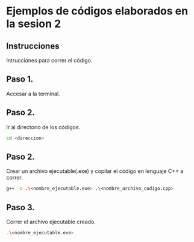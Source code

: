 # Ejemplos de códigos elaborados en la sesion 2

## Instrucciones

Intrucciones para correr el código.

## Paso 1.

Accesar a la terminal.

## Paso 2.

Ir al directorio de los códigos.

```bash
cd <direccion>
```

## Paso 2.

Crear un archivo ejecutable(.exe) y copilar el código en lenguaje C++ a correr.

```bash
g++ -o .\<nombre_ejecutable.exe> .\<nombre_archivo_codigo.cpp>
```

## Paso 3.

Correr el archivo ejecutable creado.

```bash
.\<nombre_ejecutable.exe>
```